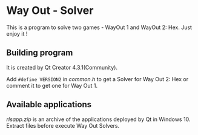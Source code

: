  # Way Out - Solver

This is a program to solve two games - WayOut 1 and WayOut 2:
Hex. Just enjoy it !

Building program
---
It is created by Qt Creator 4.3.1(Community).

Add `#define VERSION2` in *common.h* to get a Solver for Way Out 2: Hex or comment it to get one for Way Out 1.

Available applications
---
*rlsapp.zip* is an archive of the applications deployed by Qt in Windows 10. Extract files before execute Way Out Solvers.
